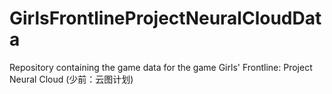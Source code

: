 # GirlsFrontlineProjectNeuralCloudData
Repository containing the game data for the game Girls' Frontline: Project Neural Cloud (少前：云图计划)
